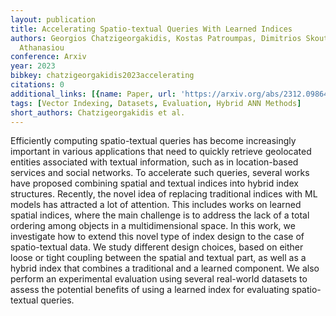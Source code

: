 ```yaml
---
layout: publication
title: Accelerating Spatio-textual Queries With Learned Indices
authors: Georgios Chatzigeorgakidis, Kostas Patroumpas, Dimitrios Skoutas, Spiros
  Athanasiou
conference: Arxiv
year: 2023
bibkey: chatzigeorgakidis2023accelerating
citations: 0
additional_links: [{name: Paper, url: 'https://arxiv.org/abs/2312.09864'}]
tags: [Vector Indexing, Datasets, Evaluation, Hybrid ANN Methods]
short_authors: Chatzigeorgakidis et al.
---
```

Efficiently computing spatio-textual queries has become increasingly
important in various applications that need to quickly retrieve geolocated
entities associated with textual information, such as in location-based
services and social networks. To accelerate such queries, several works have
proposed combining spatial and textual indices into hybrid index structures.
Recently, the novel idea of replacing traditional indices with ML models has
attracted a lot of attention. This includes works on learned spatial indices,
where the main challenge is to address the lack of a total ordering among
objects in a multidimensional space. In this work, we investigate how to extend
this novel type of index design to the case of spatio-textual data. We study
different design choices, based on either loose or tight coupling between the
spatial and textual part, as well as a hybrid index that combines a traditional
and a learned component. We also perform an experimental evaluation using
several real-world datasets to assess the potential benefits of using a learned
index for evaluating spatio-textual queries.